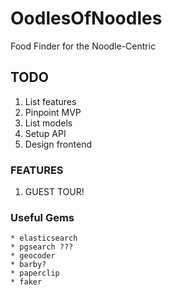 # OodlesOfNoodles
Food Finder for the Noodle-Centric

## TODO
1. List features
2. Pinpoint MVP
3. List models
4. Setup API
5. Design frontend

### FEATURES
1. GUEST TOUR!

### Useful Gems
	* elasticsearch
	* pgsearch ???
	* geocoder
	* barby?
	* paperclip
	* faker
